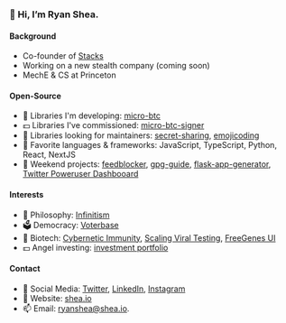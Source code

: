 ### 👋 Hi, I’m Ryan Shea.

#### Background

- Co-founder of [Stacks](https://www.stacks.co/)
- Working on a new stealth company (coming soon)
- MechE & CS at Princeton

#### Open-Source

- 🧰 Libraries I'm developing: [micro-btc](https://github.com/micro-btc/micro-btc)
- 💵 Libraries I've commissioned: [micro-btc-signer](https://github.com/shea256/micro-btc-signer)
- 👀 Libraries looking for maintainers: [secret-sharing](https://github.com/shea256/secret-sharing), [emojicoding](https://github.com/shea256/emojicoding)
- 💞️ Favorite languages & frameworks: JavaScript, TypeScript, Python, React, NextJS
- 🚧 Weekend projects: [feedblocker](https://github.com/shea256/feedblocker), [gpg-guide](https://github.com/shea256/gpg-guide), [flask-app-generator](https://github.com/shea256/flask-app-generator), [Twitter Poweruser Dashbooard](https://github.com/shea256/movement-for-twitter) 

#### Interests

- 💭 Philosophy: [Infinitism](https://www.infinitism.com/)
- 🗳️ Democracy: [Voterbase](https://www.voterbase.com/)
- 🌱 Biotech: [Cybernetic Immunity](https://www.infinitefrontier.com/p/the-cybernetic-immune-system), [Scaling Viral Testing](https://www.infinitefrontier.com/p/solving-the-testing-crisis-with-math), [FreeGenes UI](https://github.com/shea256/freegenes-js)
- 💵 Angel investing: [investment portfolio](https://www.shea.io/investments)

#### Contact

- 🐤 Social Media: [Twitter](https://twitter.com/ryaneshea), [LinkedIn](https://www.linkedin.com/in/ryaneshea/), [Instagram](https://www.instagram.com/ryaneshea/)
- 🔗 Website: [shea.io](https://www.shea.io/)
- 📫 Email: [ryanshea@shea.io](mailto:ryanshea@shea.io).

